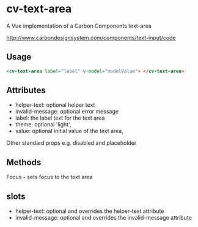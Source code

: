 # cv-text-area

A Vue implementation of a Carbon Components text-area

http://www.carbondesignsystem.com/components/text-input/code

## Usage

```html
<cv-text-area label="label" v-model="modelValue"> </cv-text-area>
```

## Attributes

- helper-text: optional helper text
- invalid-message: optional error message
- label: the label text for the text area
- theme: optional 'light',
- value: optional initial value of the text area,

Other standard props e.g. disabled and placeholder

## Methods

Focus - sets focus to the text area

## slots

- helper-text: optional and overrides the helper-text attribute
- invalid-message: optional and overrides the invalid-message attribute
